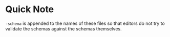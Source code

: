 # Quick Note

`-schema` is appended to the names of these files so that editors do not try to validate the schemas against the schemas themselves.